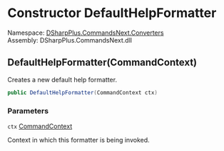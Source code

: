 # Constructor DefaultHelpFormatter

Namespace: [DSharpPlus.CommandsNext.Converters](DSharpPlus.CommandsNext.Converters.md)  
Assembly: DSharpPlus.CommandsNext.dll

## <a id="DSharpPlus_CommandsNext_Converters_DefaultHelpFormatter__ctor_DSharpPlus_CommandsNext_CommandContext_"></a>DefaultHelpFormatter\(CommandContext\)

Creates a new default help formatter.

```csharp
public DefaultHelpFormatter(CommandContext ctx)
```

### Parameters

`ctx` [CommandContext](DSharpPlus.CommandsNext.CommandContext.md)

Context in which this formatter is being invoked.

